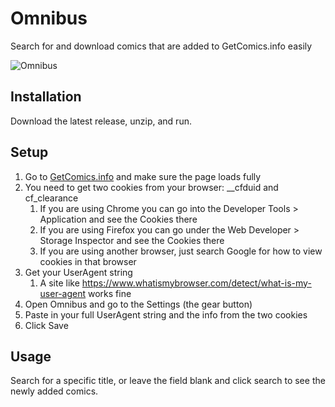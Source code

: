 # Omnibus
Search for and download comics that are added to GetComics.info easily

![Omnibus](https://i.imgur.com/JECdY1G.png)

## Installation
Download the latest release, unzip, and run.

## Setup
1. Go to [GetComics.info](https://getComics.info) and make sure the page loads fully
2. You need to get two cookies from your browser: __cfduid and cf_clearance
    1. If you are using Chrome you can go into the Developer Tools > Application and see the Cookies there
    2. If you are using Firefox you can go under the Web Developer > Storage Inspector and see the Cookies there
    3. If you are using another browser, just search Google for how to view cookies in that browser
3. Get your UserAgent string
    1. A site like https://www.whatismybrowser.com/detect/what-is-my-user-agent works fine
4. Open Omnibus and go to the Settings (the gear button)
5. Paste in your full UserAgent string and the info from the two cookies
6. Click Save

## Usage
Search for a specific title, or leave the field blank and click search to see the newly added comics.
